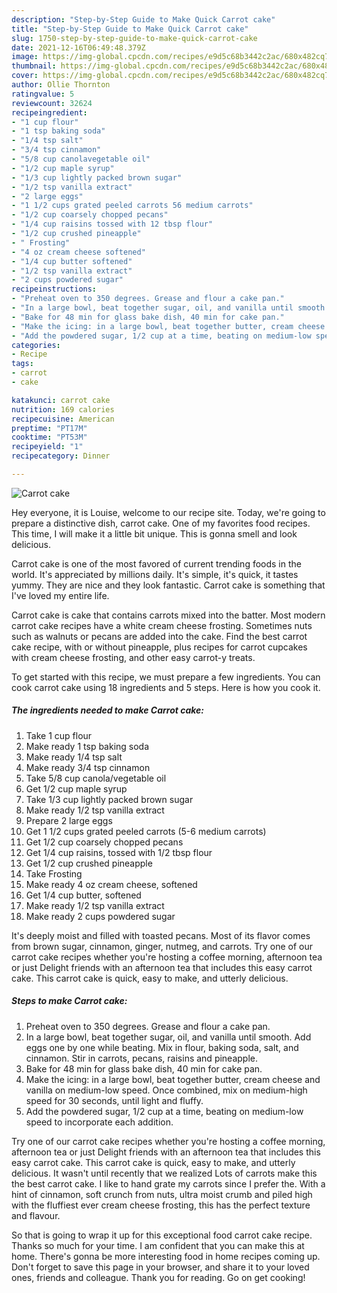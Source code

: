 ```yaml
---
description: "Step-by-Step Guide to Make Quick Carrot cake"
title: "Step-by-Step Guide to Make Quick Carrot cake"
slug: 1750-step-by-step-guide-to-make-quick-carrot-cake
date: 2021-12-16T06:49:48.379Z
image: https://img-global.cpcdn.com/recipes/e9d5c68b3442c2ac/680x482cq70/carrot-cake-recipe-main-photo.jpg
thumbnail: https://img-global.cpcdn.com/recipes/e9d5c68b3442c2ac/680x482cq70/carrot-cake-recipe-main-photo.jpg
cover: https://img-global.cpcdn.com/recipes/e9d5c68b3442c2ac/680x482cq70/carrot-cake-recipe-main-photo.jpg
author: Ollie Thornton
ratingvalue: 5
reviewcount: 32624
recipeingredient:
- "1 cup flour"
- "1 tsp baking soda"
- "1/4 tsp salt"
- "3/4 tsp cinnamon"
- "5/8 cup canolavegetable oil"
- "1/2 cup maple syrup"
- "1/3 cup lightly packed brown sugar"
- "1/2 tsp vanilla extract"
- "2 large eggs"
- "1 1/2 cups grated peeled carrots 56 medium carrots"
- "1/2 cup coarsely chopped pecans"
- "1/4 cup raisins tossed with 12 tbsp flour"
- "1/2 cup crushed pineapple"
- " Frosting"
- "4 oz cream cheese softened"
- "1/4 cup butter softened"
- "1/2 tsp vanilla extract"
- "2 cups powdered sugar"
recipeinstructions:
- "Preheat oven to 350 degrees. Grease and flour a cake pan."
- "In a large bowl, beat together sugar, oil, and vanilla until smooth. Add eggs one by one while beating. Mix in flour, baking soda, salt, and cinnamon. Stir in carrots, pecans, raisins and pineapple."
- "Bake for 48 min for glass bake dish, 40 min for cake pan."
- "Make the icing: in a large bowl, beat together butter, cream cheese and vanilla on medium-low speed. Once combined, mix on medium-high speed for 30 seconds, until light and fluffy."
- "Add the powdered sugar, 1/2 cup at a time, beating on medium-low speed to incorporate each addition."
categories:
- Recipe
tags:
- carrot
- cake

katakunci: carrot cake 
nutrition: 169 calories
recipecuisine: American
preptime: "PT17M"
cooktime: "PT53M"
recipeyield: "1"
recipecategory: Dinner

---
```



![Carrot cake](https://img-global.cpcdn.com/recipes/e9d5c68b3442c2ac/680x482cq70/carrot-cake-recipe-main-photo.jpg)

Hey everyone, it is Louise, welcome to our recipe site. Today, we're going to prepare a distinctive dish, carrot cake. One of my favorites food recipes. This time, I will make it a little bit unique. This is gonna smell and look delicious.

Carrot cake is one of the most favored of current trending foods in the world. It's appreciated by millions daily. It's simple, it's quick, it tastes yummy. They are nice and they look fantastic. Carrot cake is something that I've loved my entire life.

Carrot cake is cake that contains carrots mixed into the batter. Most modern carrot cake recipes have a white cream cheese frosting. Sometimes nuts such as walnuts or pecans are added into the cake. Find the best carrot cake recipe, with or without pineapple, plus recipes for carrot cupcakes with cream cheese frosting, and other easy carrot-y treats.


To get started with this recipe, we must prepare a few ingredients. You can cook carrot cake using 18 ingredients and 5 steps. Here is how you cook it.

<!--inarticleads1-->

##### The ingredients needed to make Carrot cake:

1. Take 1 cup flour
1. Make ready 1 tsp baking soda
1. Make ready 1/4 tsp salt
1. Make ready 3/4 tsp cinnamon
1. Take 5/8 cup canola/vegetable oil
1. Get 1/2 cup maple syrup
1. Take 1/3 cup lightly packed brown sugar
1. Make ready 1/2 tsp vanilla extract
1. Prepare 2 large eggs
1. Get 1 1/2 cups grated peeled carrots (5-6 medium carrots)
1. Get 1/2 cup coarsely chopped pecans
1. Get 1/4 cup raisins, tossed with 1/2 tbsp flour
1. Get 1/2 cup crushed pineapple
1. Take  Frosting
1. Make ready 4 oz cream cheese, softened
1. Get 1/4 cup butter, softened
1. Make ready 1/2 tsp vanilla extract
1. Make ready 2 cups powdered sugar


It's deeply moist and filled with toasted pecans. Most of its flavor comes from brown sugar, cinnamon, ginger, nutmeg, and carrots. Try one of our carrot cake recipes whether you're hosting a coffee morning, afternoon tea or just Delight friends with an afternoon tea that includes this easy carrot cake. This carrot cake is quick, easy to make, and utterly delicious. 

<!--inarticleads2-->

##### Steps to make Carrot cake:

1. Preheat oven to 350 degrees. Grease and flour a cake pan.
1. In a large bowl, beat together sugar, oil, and vanilla until smooth. Add eggs one by one while beating. Mix in flour, baking soda, salt, and cinnamon. Stir in carrots, pecans, raisins and pineapple.
1. Bake for 48 min for glass bake dish, 40 min for cake pan.
1. Make the icing: in a large bowl, beat together butter, cream cheese and vanilla on medium-low speed. Once combined, mix on medium-high speed for 30 seconds, until light and fluffy.
1. Add the powdered sugar, 1/2 cup at a time, beating on medium-low speed to incorporate each addition.


Try one of our carrot cake recipes whether you're hosting a coffee morning, afternoon tea or just Delight friends with an afternoon tea that includes this easy carrot cake. This carrot cake is quick, easy to make, and utterly delicious. It wasn't until recently that we realized Lots of carrots make this the best carrot cake. I like to hand grate my carrots since I prefer the. With a hint of cinnamon, soft crunch from nuts, ultra moist crumb and piled high with the fluffiest ever cream cheese frosting, this has the perfect texture and flavour. 

So that is going to wrap it up for this exceptional food carrot cake recipe. Thanks so much for your time. I am confident that you can make this at home. There's gonna be more interesting food in home recipes coming up. Don't forget to save this page in your browser, and share it to your loved ones, friends and colleague. Thank you for reading. Go on get cooking!
